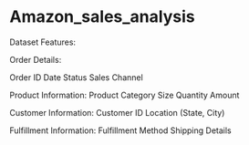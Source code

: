 # Amazon_sales_analysis

Dataset Features:

  Order Details:
  
  Order ID
  Date
  Status
  Sales Channel
  
Product Information:
  Product Category
  Size
  Quantity
  Amount
  
Customer Information:
  Customer ID
  Location (State, City)
  
Fulfillment Information:
  Fulfillment Method
  Shipping Details
